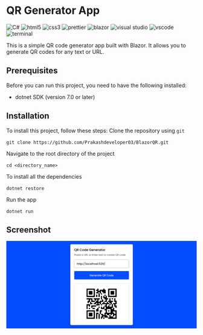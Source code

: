 # QR Generator App

![C#](https://img.shields.io/badge/C%20%23-239120.svg?logo=C-Sharp&logoColor=white)
![html5](https://img.shields.io/badge/HTML5-E34F26?logo=html5&logoColor=white)
![css3](https://img.shields.io/badge/CSS3-1572B6.svg?logo=CSS3&logoColor=white)
![prettier](https://img.shields.io/badge/Prettier-1A2C34?logo=prettier&logoColor=F7BA3E)
![blazor](https://img.shields.io/badge/Blazor-512BD4.svg?logo=Blazor&logoColor=white)
![visual studio](https://img.shields.io/badge/Visual%20Studio-5C2D91.svg?logo=Visual-Studio&logoColor=white)
![vscode](https://img.shields.io/badge/Visual_Studio_Code-0078D4?logo=visual%20studio%20code&logoColor=white)
![terminal](https://img.shields.io/badge/Windows%20Terminal-4D4D4D?logo=windows%20terminal&logoColor=white)

This is a simple QR code generator app built with Blazor. It allows you to generate QR codes for any text or URL.

## Prerequisites

Before you can run this project, you need to have the following installed:

- dotnet SDK (version 7.0 or later)

## Installation

To install this project, follow these steps:
Clone the repository using `git`

```
git clone https://github.com/Prakashdeveloper03/BlazorQR.git
```

Navigate to the root directory of the project

```
cd <directory_name>
```

To install all the dependencies

```
dotnet restore
```

Run the app

```
dotnet run
```

## Screenshot

![output](markdown/output.png)
